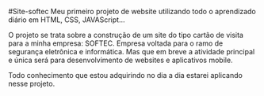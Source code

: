 #Site-softec
Meu primeiro projeto de website utilizando todo o aprendizado diário em HTML, CSS, JAVAScript...

O projeto se trata sobre a construção de um site do tipo cartão de visita para a minha empresa: SOFTEC.
Empresa voltada para o ramo de segurança eletrônica e informática.
Mas que em breve a atividade principal e única será para desenvolvimento de websites e aplicativos mobile.

Todo conhecimento que estou adquirindo no dia a dia estarei aplicando nesse projeto.
